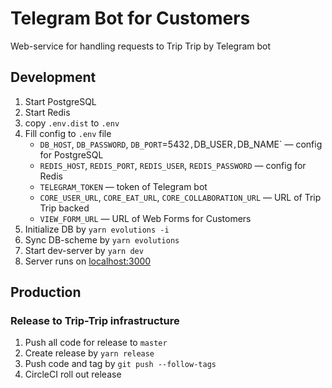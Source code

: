 # Telegram Bot for Customers

Web-service for handling requests to Trip Trip by Telegram bot

## Development

1. Start PostgreSQL
2. Start Redis
3. copy `.env.dist` to `.env`
4. Fill config to `.env` file
   - `DB_HOST`, `DB_PASSWORD`, `DB_PORT`=5432`,`DB_USER`,`DB_NAME` — config for PostgreSQL
   - `REDIS_HOST`, `REDIS_PORT`, `REDIS_USER`, `REDIS_PASSWORD` — config for Redis
   - `TELEGRAM_TOKEN` — token of Telegram bot
   - `CORE_USER_URL`, `CORE_EAT_URL`, `CORE_COLLABORATION_URL` — URL of Trip Trip backed
   - `VIEW_FORM_URL` — URL of Web Forms for Customers
5. Initialize DB by `yarn evolutions -i`
6. Sync DB-scheme by `yarn evolutions`
7. Start dev-server by `yarn dev`
8. Server runs on [localhost:3000](http://localhost:3000/docs)

## Production

### Release to Trip-Trip infrastructure

1. Push all code for release to `master`
2. Create release by `yarn release`
3. Push code and tag by `git push --follow-tags`
4. CircleCI roll out release
